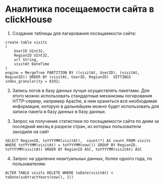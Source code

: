 # Аналитика посещаемости сайта в clickHouse
1. Создание таблицы для лагирования посещаемости сайта:

```clickhouse
create table visits
(
	UserID UInt32,
	RegionID UInt32,
	url String,
	visitAt DateTime
)
engine = MergeTree PARTITION BY ((visitAt, UserID), (visitAt, RegionID)) ORDER BY (visitAt, UserID, RegionID)  SETTINGS index_granularity = 8192;

```

2.  Запись логов в базу данных лучше осуществлять пакетами. Для  этого можно использовать стандартные механизмы логирования HTTP-сервер, например Apache, в нем храниться вся необходимая информация, которую в дальнейшем можно будет использовать для записи пакета в базу данных в базу данных.

3. Запрос на получение статистики по посещаемости сайта по дням за последний месяц в разрезе стран, из которых пользователи заходили на сайт

```clickhouse
SELECT RegionID, toYYYYMM(visitAt),  count(*) AS count FROM visits WHERE toYYYYMM(visitAt) = toYYYYMM(now()) GROUP BY RegionID, toYYYYMM(visitAt) ORDER BY RegionID ASC, toYYYYMM(visitAt) ASC
```

4. Запрос на удаление неактуальных данных, более одного года, по пользователям:
```clickhouse
ALTER TABLE visits DELETE WHERE toDate(visitAt) < toDate(subtractYears(now(), 1))
```
